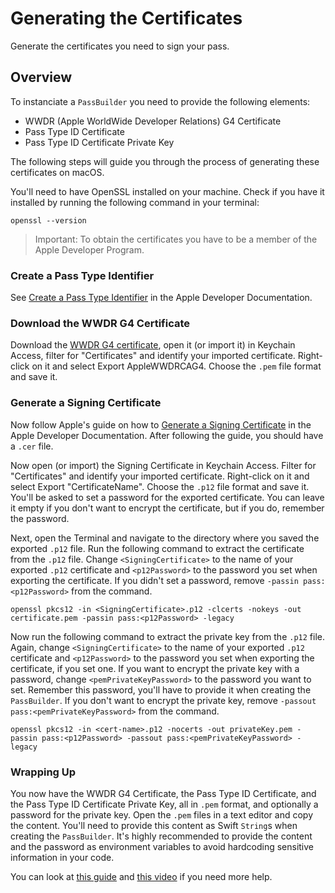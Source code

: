 # Generating the Certificates

Generate the certificates you need to sign your pass.

## Overview

To instanciate a ``PassBuilder`` you need to provide the following elements:
- WWDR (Apple WorldWide Developer Relations) G4 Certificate
- Pass Type ID Certificate
- Pass Type ID Certificate Private Key

The following steps will guide you through the process of generating these certificates on macOS.

You'll need to have OpenSSL installed on your machine.
Check if you have it installed by running the following command in your terminal:

```shell
openssl --version
```

> Important: To obtain the certificates you have to be a member of the Apple Developer Program.

### Create a Pass Type Identifier

See [Create a Pass Type Identifier](https://developer.apple.com/documentation/walletpasses/building-a-pass#Create-a-Pass-Type-Identifier) in the Apple Developer Documentation.

### Download the WWDR G4 Certificate

Download the [WWDR G4 certificate](https://www.apple.com/certificateauthority/AppleWWDRCAG4.cer), open it (or import it) in Keychain Access, filter for "Certificates" and identify your imported certificate.
Right-click on it and select Export AppleWWDRCAG4.
Choose the `.pem` file format and save it.

### Generate a Signing Certificate

Now follow Apple's guide on how to [Generate a Signing Certificate](https://developer.apple.com/documentation/walletpasses/building-a-pass#Generate-a-Signing-Certificate) in the Apple Developer Documentation.
After following the guide, you should have a `.cer` file.

Now open (or import) the Signing Certificate in Keychain Access.
Filter for "Certificates" and identify your imported certificate.
Right-click on it and select Export "CertificateName".
Choose the `.p12` file format and save it.
You'll be asked to set a password for the exported certificate.
You can leave it empty if you don't want to encrypt the certificate, but if you do, remember the password.

Next, open the Terminal and navigate to the directory where you saved the exported `.p12` file.
Run the following command to extract the certificate from the `.p12` file.
Change `<SigningCertificate>` to the name of your exported `.p12` certificate and `<p12Password>` to the password you set when exporting the certificate.
If you didn't set a password, remove `-passin pass:<p12Password>` from the command.

```shell
openssl pkcs12 -in <SigningCertificate>.p12 -clcerts -nokeys -out certificate.pem -passin pass:<p12Password> -legacy
```

Now run the following command to extract the private key from the `.p12` file.
Again, change `<SigningCertificate>` to the name of your exported `.p12` certificate and `<p12Password>` to the password you set when exporting the certificate, if you set one.
If you want to encrypt the private key with a password, change `<pemPrivateKeyPassword>` to the password you want to set.
Remember this password, you'll have to provide it when creating the ``PassBuilder``.
If you don't want to encrypt the private key, remove `-passout pass:<pemPrivateKeyPassword>` from the command.

```shell
openssl pkcs12 -in <cert-name>.p12 -nocerts -out privateKey.pem -passin pass:<p12Password> -passout pass:<pemPrivateKeyPassword> -legacy
```

### Wrapping Up

You now have the WWDR G4 Certificate, the Pass Type ID Certificate, and the Pass Type ID Certificate Private Key, all in `.pem` format, and optionally a password for the private key.
Open the `.pem` files in a text editor and copy the content.
You'll need to provide this content as Swift `String`s when creating the ``PassBuilder``.
It's highly recommended to provide the content and the password as environment variables to avoid hardcoding sensitive information in your code.

You can look at [this guide](https://github.com/alexandercerutti/passkit-generator/wiki/Generating-Certificates) and [this video](https://www.youtube.com/watch?v=rJZdPoXHtzI) if you need more help.
